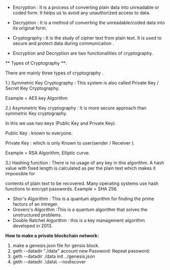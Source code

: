 * Encryption : It is  a process of converting plain data into unreadable or coded form. It helps us to avoid any unauthorized access to data.

* Decryption : It is a method of converting the unreadable/coded data into its original form. 



* Cryptography : It is the study of cipher text from plain text. It is used to secure and protect data during communication .

* Encryption and Decryption are two functionalities of  cryptography.

** Types of Cryptography **: 

There are mainly three types of cryptography .

1.) Symmetric Key Cryptography : This system is also called Private Key / Secret Key Cryptography.

Example = AES key Algorithm

2.) Asymmetric Key cryptography : It is more secure approach than symmetric Key cryptography.

In this we use two keys (Public Key and Private Key).

Public Key : known to everyone.

Private Key : which is only Known to user(sender / Receiver ).

Example = RSA  Algorithm, Elliptic curve.

3.) Hashing function : There is no usage of any key in this algorithm. A hash value with fixed length is calculated as per the plain text which makes it impossible for 

contents of plain text to be recovered. Many operating systems use hash functions to encrypt passwords.
Example = SHA 256.

* Shor's Algorithm : This is a quantum algorithm for finding the prime factors of an intreger.
* Grovers's Algorithm :This is a quantum algorithm that solves the unstructured problems.
* Double Ratchet Algorithm : this is a key management algorithm developed in 2013.

**How to make a private blockchain network:**
1)  make a genesis.json file for gensis block.
2)  geth --datadir "./data" account new
    Password:
    Repeat password: 
3)   geth --datadir ./data init ../genesis.json
4)   geth --datadir .\data\ --nodiscover 
